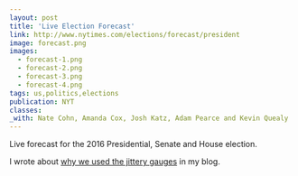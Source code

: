 ```yaml
---
layout: post
title: 'Live Election Forecast'
link: http://www.nytimes.com/elections/forecast/president
image: forecast.png
images:
  - forecast-1.png
  - forecast-2.png
  - forecast-3.png
  - forecast-4.png
tags: us,politics,elections
publication: NYT
classes:
_with: Nate Cohn, Amanda Cox, Josh Katz, Adam Pearce and Kevin Quealy
---
```


Live forecast for the 2016 Presidential, Senate and House election.

I wrote about [why we used the jittery gauges](http://vis4.net/blog/posts/jittery-gauges-election-forecast/) in my blog.

